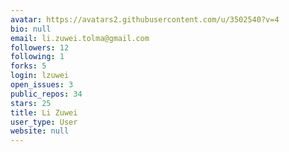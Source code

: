 ```yaml
---
avatar: https://avatars2.githubusercontent.com/u/3502540?v=4
bio: null
email: li.zuwei.tolma@gmail.com
followers: 12
following: 1
forks: 5
login: lzuwei
open_issues: 3
public_repos: 34
stars: 25
title: Li Zuwei
user_type: User
website: null
---
```

